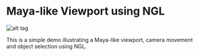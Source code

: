 # Maya-like Viewport using NGL 
![alt tag](mlvn.jpg)


This is a simple demo illustrating a Maya-like viewport, camera movement and object selection using NGL.
